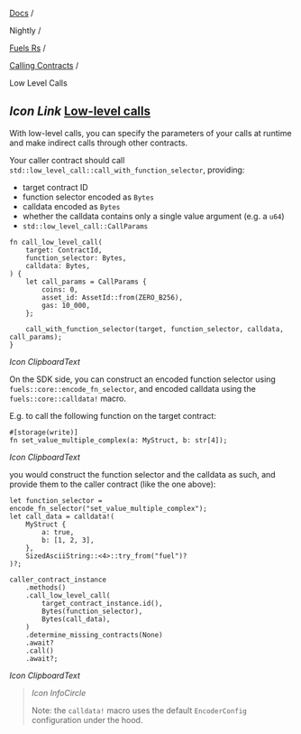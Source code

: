 [Docs](https://docs.fuel.network/) /

Nightly  /

[Fuels Rs](https://docs.fuel.network/docs/nightly/fuels-rs/) /

[Calling Contracts](https://docs.fuel.network/docs/nightly/fuels-rs/calling-contracts/) /

Low Level Calls

## _Icon Link_ [Low-level calls](https://docs.fuel.network/docs/nightly/fuels-rs/calling-contracts/low-level-calls/\#low-level-calls)

With low-level calls, you can specify the parameters of your calls at runtime and make indirect calls through other contracts.

Your caller contract should call `std::low_level_call::call_with_function_selector`, providing:

- target contract ID
- function selector encoded as `Bytes`
- calldata encoded as `Bytes`
- whether the calldata contains only a single value argument (e.g. a `u64`)
- `std::low_level_call::CallParams`

```fuel_Box fuel_Box-idXKMmm-css
fn call_low_level_call(
    target: ContractId,
    function_selector: Bytes,
    calldata: Bytes,
) {
    let call_params = CallParams {
        coins: 0,
        asset_id: AssetId::from(ZERO_B256),
        gas: 10_000,
    };

    call_with_function_selector(target, function_selector, calldata, call_params);
}
```

_Icon ClipboardText_

On the SDK side, you can construct an encoded function selector using `fuels::core::encode_fn_selector`, and encoded calldata using the `fuels::core::calldata!` macro.

E.g. to call the following function on the target contract:

```fuel_Box fuel_Box-idXKMmm-css
#[storage(write)]
fn set_value_multiple_complex(a: MyStruct, b: str[4]);
```

_Icon ClipboardText_

you would construct the function selector and the calldata as such, and provide them to the caller contract (like the one above):

```fuel_Box fuel_Box-idXKMmm-css
let function_selector = encode_fn_selector("set_value_multiple_complex");
let call_data = calldata!(
    MyStruct {
        a: true,
        b: [1, 2, 3],
    },
    SizedAsciiString::<4>::try_from("fuel")?
)?;

caller_contract_instance
    .methods()
    .call_low_level_call(
        target_contract_instance.id(),
        Bytes(function_selector),
        Bytes(call_data),
    )
    .determine_missing_contracts(None)
    .await?
    .call()
    .await?;
```

_Icon ClipboardText_

> _Icon InfoCircle_
>
> Note: the `calldata!` macro uses the default `EncoderConfig` configuration under the hood.